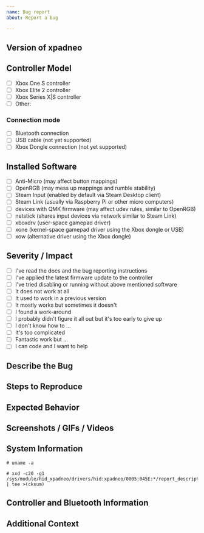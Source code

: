 ```yaml
---
name: Bug report
about: Report a bug

---
```


## Version of xpadneo
<!-- Please let us know the version number of xpadneo, either the one shown
     during install (preferred) or the one you downloaded (releases). -->

## Controller Model
<!-- Please identify your controller model. -->

- [ ] Xbox One S controller
- [ ] Xbox Elite 2 controller
- [ ] Xbox Series X|S controller
- [ ] Other:

### Connection mode

- [ ] Bluetooth connection
- [ ] USB cable (not yet supported)
- [ ] Xbox Dongle connection (not yet supported)

## Installed Software
<!-- Some software may interfere with functionality or detection, or may
     introduce unwanted side-effects. Please check which software you're
     running. -->

- [ ] Anti-Micro (may affect button mappings)
- [ ] OpenRGB (may mess up mappings and rumble stability)
- [ ] Steam Input (enabled by default via Steam Desktop client)
- [ ] Steam Link (usually via Raspberry Pi or other micro computers)
- [ ] devices with QMK firmware (may affect udev rules, similar to OpenRGB)
- [ ] netstick (shares input devices via network similar to Steam Link)
- [ ] xboxdrv (user-space gamepad driver)
- [ ] xone (kernel-space gamepad driver using the Xbox dongle or USB)
- [ ] xow (alternative driver using the Xbox dongle)

## Severity / Impact
<!-- Give us some impression of the importance of this bug report. You can
     easily check these after submitting the bug report. -->

- [ ] I've read the docs and the bug reporting instructions
- [ ] I've applied the latest firmware update to the controller
- [ ] I've tried disabling or running without above mentioned software
- [ ] It does not work at all
- [ ] It used to work in a previous version
- [ ] It mostly works but sometimes it doesn't
- [ ] I found a work-around
- [ ] I probably didn't figure it all out but it's too early to give up
- [ ] I don't know how to ... <!-- describe below -->
- [ ] It's too complicated
- [ ] Fantastic work but ... <!-- describe below -->
- [ ] I can code and I want to help

## Describe the Bug
<!-- A clear and concise description of what the bug is. -->


## Steps to Reproduce
<!-- Steps to reproduce the behavior: -->


## Expected Behavior
<!-- A clear and concise description of what you expected to happen. -->


## Screenshots / GIFs / Videos
<!-- If applicable, add screenshots or screen recordings to help explain
     your problem. -->


## System Information
<!-- Please add at least the following outputs: -->

<!-- Paste the output below the line prepended with # -->
```console
# uname -a

```

<!-- Paste the output below the line prepended with # -->
```console
# xxd -c20 -g1 /sys/module/hid_xpadneo/drivers/hid:xpadneo/0005:045E:*/report_descriptor | tee >(cksum)

```

## Controller and Bluetooth Information
<!-- Also follow these steps to create addition information
     about your Bluetooth dongle and connection: -->

<!-- First, disconnect the controller. -->

<!-- Run `sudo btmon | tee xpadneo-btmon.txt` and connect the controller. -->

<!-- Run `dmesg | egrep -i 'hid|input|xpadneo' | tee xpadneo-dmesg.txt`. -->

<!-- Run `lsusb` and pick the device number of your dongle. -->

<!-- Run `lsusb -v -s## | tee xpadneo-lsusb.txt` where `##` is the device
     number picked in the previous step -->

<!-- Attach the resulting files, do not bundle the files into a single
     archive. If some files are too big, gzip them individually. Drag
     and drop the files below. -->


## Additional Context
<!-- Add any other context about the problem here. -->
